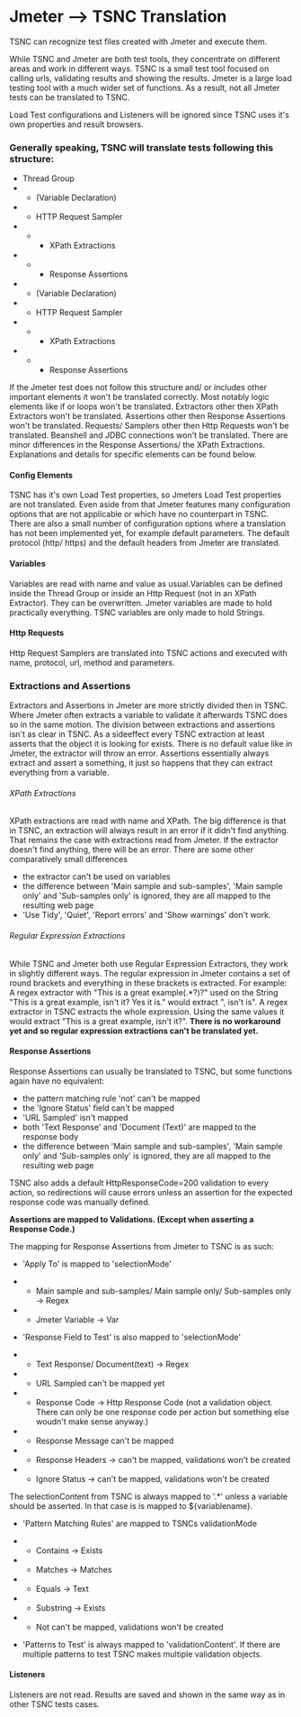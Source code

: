 # Jmeter --> TSNC Translation

TSNC can recognize test files created with Jmeter and execute them.

While TSNC and Jmeter are both test tools, they concentrate on different areas and work in different ways. TSNC is a small test tool focused on calling urls, validating results and showing the results. Jmeter is a large load testing tool with a much wider set of functions. As a result, not all Jmeter tests can be translated to TSNC.

Load Test configurations and Listeners will be ignored since TSNC uses it's own properties and result browsers.

### Generally speaking, TSNC will translate tests following this structure: 

* Thread Group
* * (Variable Declaration)
* * HTTP Request Sampler
* * * XPath Extractions
* * * Response Assertions
* * (Variable Declaration)
* * HTTP Request Sampler
* * * XPath Extractions
* * * Response Assertions 
 
If the Jmeter test does not follow this structure and/ or includes other important elements it won't be translated correctly. 
Most notably logic elements like if or loops won't be translated. Extractors other then XPath Extractors won't be translated. Assertions other then Response Assertions won't be translated. Requests/ Samplers other then Http Requests won't be translated. Beanshell and JDBC connections won't be translated. There are minor differences in the Response Assertions/ the XPath Extractions.
Explanations and details for specific elements can be found below.
 
#### Config Elements

TSNC has it's own Load Test properties, so Jmeters Load Test properties are not translated. Even aside from that Jmeter features many configuration options that are not applicable or which have no counterpart in TSNC. There are also a small number of configuration options where a translation has not been implemented yet, for example default parameters.
The default protocol (http/ https) and the default headers from Jmeter are translated.

#### Variables

Variables are read with name and value as usual.Variables can be defined inside the Thread Group or inside an Http Request (not in an XPath Extractor). They can be overwritten. 
Jmeter variables are made to hold practically everything. TSNC variables are only made to hold Strings. 

#### Http Requests

Http Request Samplers are translated into TSNC actions and executed with name, protocol, url, method and parameters. 

### Extractions and Assertions

Extractors and Assertions in Jmeter are more strictly divided then in TSNC. Where Jmeter often extracts a variable to validate it afterwards TSNC does so in the same motion. The division between extractions and assertions isn't as clear in TSNC. As a sideeffect every TSNC extraction at least asserts that the object it is looking for exists. There is no default value like in Jmeter, the extractor will throw an error. Assertions essentially always extract and assert a something, it just so happens that they can extract everything from a variable.

###### XPath Extractions

XPath extractions are read with name and XPath. The big difference is that in TSNC, an extraction will always result in an error if it didn't find anything. That remains the case with extractions read from Jmeter. If the extractor doesn't find anything, there will be an error. There are some other comparatively small differences
* the extractor can't be used on variables
* the difference between 'Main sample and sub-samples', 'Main sample only' and 'Sub-samples only' is ignored, they are all mapped to the resulting web page
* 'Use Tidy', 'Quiet', 'Report errors' and 'Show warnings' don't work.

###### Regular Expression Extractions

While TSNC and Jmeter both use Regular Expression Extractors, they work in slightly different ways. The regular expression in Jmeter contains a set of round brackets and everything in these brackets is extracted.
For example: A regex extractor with "This is a great example(.*?)?" used on the String "This is a great example, isn't it? Yes it is." would extract ", isn't is".
A regex extractor in TSNC extracts the whole expression. Using the same values it would extract "This is a great example, isn't it?". **There is no workaround yet and so regular expression extractions can't be translated yet.** 

#### Response Assertions

Response Assertions can usually be translated to TSNC, but some functions again have no equivalent:
* the pattern matching rule 'not' can't be mapped
* the 'Ignore Status' field can't be mapped
* 'URL Sampled' isn't mapped
* both 'Text Response' and 'Document (Text)' are mapped to the response body
* the difference between 'Main sample and sub-samples', 'Main sample only' and 'Sub-samples only' is ignored, they are all mapped to the resulting web page

TSNC also adds a default HttpResponseCode=200 validation to every action, so redirections will cause errors unless an assertion for the expected response code was manually defined. 

**Assertions are mapped to Validations. (Except when asserting a Response Code.)**

The mapping for Response Assertions from Jmeter to TSNC is as such:

* 'Apply To' is mapped to 'selectionMode'
* * Main sample and sub-samples/ Main sample only/ Sub-samples only -> Regex 
* * Jmeter Variable -> Var  

* 'Response Field to Test' is also mapped to 'selectionMode'
* * Text Response/ Document(text) -> Regex 
* * URL Sampled can't be mapped yet
* * Response Code -> Http Response Code (not a validation object. There can only be one response code per action but something else woudn't make sense anyway.)	
* * Response Message can't be mapped
* * Response Headers -> can't be mapped, validations won't be created  
* * Ignore Status -> can't be mapped, validations won't be created 

The selectionContent from TSNC is always mapped to '.*' unless a variable should be asserted. In that case is is mapped to ${variablename}.

* 'Pattern Matching Rules' are mapped to TSNCs validationMode
* * Contains -> Exists
* * Matches -> Matches
* * Equals -> Text
* * Substring -> Exists
* * Not can't be mapped, validations won't be created

* 'Patterns to Test' is always mapped to 'validationContent'. If there are multiple patterns to test TSNC makes multiple validation objects.

#### Listeners 

Listeners are not read. Results are saved and shown in the same way as in other TSNC tests cases.
